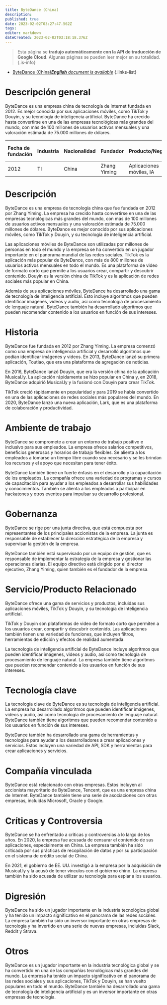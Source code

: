 ```yaml
---
title: ByteDance (China)
description: 
published: true
date: 2023-02-02T03:27:47.562Z
tags: 
editor: markdown
dateCreated: 2023-02-02T03:18:18.376Z
---
```


> Esta página se **tradujo automáticamente con la API de traducción de Google Cloud**.
Algunas páginas se pueden leer mejor en su totalidad.{.is-info}



- [ByteDance (China)***English** document is available*](/en/Knowledge-base/Dictionary/Company/bytedance-china)
{.links-list}



# Descripción general

ByteDance es una empresa china de tecnología de Internet fundada en 2012. Es mejor conocida por sus aplicaciones móviles, como TikTok y Douyin, y su tecnología de inteligencia artificial. ByteDance ha crecido hasta convertirse en una de las empresas tecnológicas más grandes del mundo, con más de 100 millones de usuarios activos mensuales y una valoración estimada de 75.000 millones de dólares.

| Fecha de fundación | Industria | Nacionalidad | Fundador | Producto/Negocio | Número de empleados | Ubicación de la sede | Sitio web de la empresa |
| :----------------- | :------ | :--------- | :----- | :--------------- | :----------------- | :------------------------------------ | :--------------- |
| 2012 | TI | China | Zhang Yiming | Aplicaciones móviles, IA | 60,000+ | Pekín, China | bytedance.com |

# Descripción

ByteDance es una empresa de tecnología china que fue fundada en 2012 por Zhang Yiming. La empresa ha crecido hasta convertirse en una de las empresas tecnológicas más grandes del mundo, con más de 100 millones de usuarios activos mensuales y una valoración estimada de 75.000 millones de dólares. ByteDance es mejor conocido por sus aplicaciones móviles, como TikTok y Douyin, y su tecnología de inteligencia artificial.

Las aplicaciones móviles de ByteDance son utilizadas por millones de personas en todo el mundo y la empresa se ha convertido en un jugador importante en el panorama mundial de las redes sociales. TikTok es la aplicación más popular de ByteDance, con más de 800 millones de usuarios activos mensuales en todo el mundo. Es una plataforma de video de formato corto que permite a los usuarios crear, compartir y descubrir contenido. Douyin es la versión china de TikTok y es la aplicación de redes sociales más popular en China.

Además de sus aplicaciones móviles, ByteDance ha desarrollado una gama de tecnología de inteligencia artificial. Esto incluye algoritmos que pueden identificar imágenes, videos y audio, así como tecnología de procesamiento de lenguaje natural. ByteDance también ha desarrollado algoritmos que pueden recomendar contenido a los usuarios en función de sus intereses.

# Historia

ByteDance fue fundada en 2012 por Zhang Yiming. La empresa comenzó como una empresa de inteligencia artificial y desarrolló algoritmos que podían identificar imágenes y videos. En 2013, ByteDance lanzó su primera aplicación, Toutiao, que era una plataforma de agregación de noticias.

En 2016, ByteDance lanzó Douyin, que era la versión china de la aplicación Musical.ly. La aplicación rápidamente se hizo popular en China y, en 2018, ByteDance adquirió Musical.ly y la fusionó con Douyin para crear TikTok.

TikTok creció rápidamente en popularidad y para 2019 se había convertido en una de las aplicaciones de redes sociales más populares del mundo. En 2020, ByteDance lanzó una nueva aplicación, Lark, que es una plataforma de colaboración y productividad.

# Ambiente de trabajo

ByteDance se compromete a crear un entorno de trabajo positivo e inclusivo para sus empleados. La empresa ofrece salarios competitivos, beneficios generosos y horarios de trabajo flexibles. Se alienta a los empleados a tomarse un tiempo libre cuando sea necesario y se les brindan los recursos y el apoyo que necesitan para tener éxito.

ByteDance también tiene un fuerte énfasis en el desarrollo y la capacitación de los empleados. La compañía ofrece una variedad de programas y cursos de capacitación para ayudar a los empleados a desarrollar sus habilidades y conocimientos. También se alienta a los empleados a participar en hackatones y otros eventos para impulsar su desarrollo profesional.

# Gobernanza

ByteDance se rige por una junta directiva, que está compuesta por representantes de los principales accionistas de la empresa. La junta es responsable de establecer la dirección estratégica de la empresa y supervisar la gestión de la empresa.

ByteDance también está supervisado por un equipo de gestión, que es responsable de implementar la estrategia de la empresa y gestionar las operaciones diarias. El equipo directivo está dirigido por el director ejecutivo, Zhang Yiming, quien también es el fundador de la empresa.

# Servicio/Producto Relacionado

ByteDance ofrece una gama de servicios y productos, incluidas sus aplicaciones móviles, TikTok y Douyin, y su tecnología de inteligencia artificial.

TikTok y Douyin son plataformas de video de formato corto que permiten a los usuarios crear, compartir y descubrir contenido. Las aplicaciones también tienen una variedad de funciones, que incluyen filtros, herramientas de edición y efectos de realidad aumentada.

La tecnología de inteligencia artificial de ByteDance incluye algoritmos que pueden identificar imágenes, videos y audio, así como tecnología de procesamiento de lenguaje natural. La empresa también tiene algoritmos que pueden recomendar contenido a los usuarios en función de sus intereses.

# Tecnología clave

La tecnología clave de ByteDance es su tecnología de inteligencia artificial. La empresa ha desarrollado algoritmos que pueden identificar imágenes, videos y audio, así como tecnología de procesamiento de lenguaje natural. ByteDance también tiene algoritmos que pueden recomendar contenido a los usuarios en función de sus intereses.

ByteDance también ha desarrollado una gama de herramientas y tecnologías para ayudar a los desarrolladores a crear aplicaciones y servicios. Estos incluyen una variedad de API, SDK y herramientas para crear aplicaciones y servicios.

# Compañía vinculada

ByteDance está relacionado con otras empresas. Estos incluyen al accionista mayoritario de ByteDance, Tencent, que es una empresa china de Internet. ByteDance también tiene una serie de asociaciones con otras empresas, incluidas Microsoft, Oracle y Google.

# Críticas y Controversia

ByteDance se ha enfrentado a críticas y controversias a lo largo de los años. En 2020, la empresa fue acusada de censurar el contenido de sus aplicaciones, especialmente en China. La empresa también ha sido criticada por sus prácticas de recopilación de datos y por su participación en el sistema de crédito social de China.

En 2021, el gobierno de EE. UU. investigó a la empresa por la adquisición de Musical.ly y la acusó de tener vínculos con el gobierno chino. La empresa también ha sido acusada de utilizar su tecnología para espiar a los usuarios.

# Digresión

ByteDance ha sido un jugador importante en la industria tecnológica global y ha tenido un impacto significativo en el panorama de las redes sociales. La empresa también ha sido un inversor importante en otras empresas de tecnología y ha invertido en una serie de nuevas empresas, incluidas Slack, Reddit y Strava.

# Otros

ByteDance es un jugador importante en la industria tecnológica global y se ha convertido en una de las compañías tecnológicas más grandes del mundo. La empresa ha tenido un impacto significativo en el panorama de las redes sociales y sus aplicaciones, TikTok y Douyin, se han vuelto populares en todo el mundo. ByteDance también ha desarrollado una gama de tecnología de inteligencia artificial y es un inversor importante en otras empresas de tecnología.